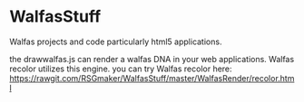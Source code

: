 WalfasStuff
===========

Walfas projects and code particularly html5 applications.

the drawwalfas.js can render a walfas DNA in your web applications.
Walfas recolor utilizes this engine.
you can try Walfas recolor here: https://rawgit.com/RSGmaker/WalfasStuff/master/WalfasRender/recolor.html
